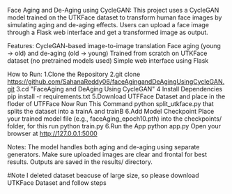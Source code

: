 Face Aging and De-Aging using CycleGAN:
This project uses a CycleGAN model trained on the UTKFace dataset to transform human face images by simulating aging and de-aging effects. Users can upload a face image through a Flask web interface and get a transformed image as output.

Features:
CycleGAN-based image-to-image translation
Face aging (young → old) and de-aging (old → young)
Trained from scratch on UTKFace dataset (no pretrained models used)
Simple web interface using Flask

How to Run:
1.Clone the Repository
2.git clone https://github.com/SahanaReddy06/faceAgingandDeAgingUsingCycleGAN.git
3.cd "FaceAging and DeAging Using CycleGAN"
4 Install Dependencies
  pip install -r requirements.txt
5.Download UTFFace Dataset and place in the floder of UTFFace
  Now Run This Command python split_utkface.py that splits the dataset into a trainA and trainB
6.Add Model Checkpoint
Place your trained model file (e.g., faceAging_epoch10.pth) into the checkpoints/ folder, for this run python train.py
6.Run the App
python app.py
Open your browser at http://127.0.0.1:5000

Notes:
The model handles both aging and de-aging using separate generators.
Make sure uploaded images are clear and frontal for best results.
Outputs are saved in the results/ directory.

#Note
I deleted dataset beacuse of large size, so please download UTKFace Dataset and follow steps 